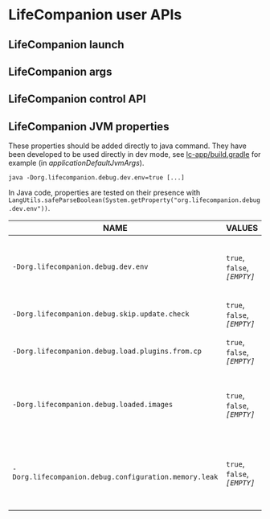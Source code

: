 # LifeCompanion user APIs

## LifeCompanion launch

## LifeCompanion args

## LifeCompanion control API

## LifeCompanion JVM properties

These properties should be added directly to java command. They have been developed to be used directly in dev mode, see [lc-app/build.gradle](../lifecompanion/lc-app/build.gradle) for example (in *applicationDefaultJvmArgs*).

```
java -Dorg.lifecompanion.debug.dev.env=true [...]
```

In Java code, properties are tested on their presence with `LangUtils.safeParseBoolean(System.getProperty("org.lifecompanion.debug.dev.env"))`.

|NAME|VALUES|DESCRIPTION|
|-|-|-|
|`-Dorg.lifecompanion.debug.dev.env`|`true`, `false`, *`[EMPTY]`*|A general configuration that can be used to check if we are running LifeCompanion in a dev context. This can be useful to add currently developed feature with this check, this will secure for an unfinished feature to be pushed in production.|
|`-Dorg.lifecompanion.debug.skip.update.check`|`true`, `false`, *`[EMPTY]`*|Will skip update checking on each LifeCompanion run (for app and plugins)|
|`-Dorg.lifecompanion.debug.load.plugins.from.cp`|`true`, `false`, *`[EMPTY]`*|When enabled, will try to load plugins from classpath instead of the classpath configuration file. This is useful to make the plugin dev easier.|
|`-Dorg.lifecompanion.debug.loaded.images`|`true`, `false`, *`[EMPTY]`*|When enabled, a checking Thread is launched in background to display the loaded image count. This can be useful to detect memory leaks on images. See [ImageDictionaries#startImageLoadingDebug()](../lifecompanion/lc-app/src/main/java/org/lifecompanion/model/impl/imagedictionary/ImageDictionaries.java) for details|
|`-Dorg.lifecompanion.debug.configuration.memory.leak`|`true`, `false`, *`[EMPTY]`*|When enabled, a checking Thread is launched in background to display the loaded configuration count. This can be useful to detect memory leaks on configuration (for example, if a configuration is not released on configuration changed). See [ConfigurationMemoryLeakChecker](../lifecompanion/lc-app/src/main/java/org/lifecompanion/util/debug/ConfigurationMemoryLeakChecker.java) for details|